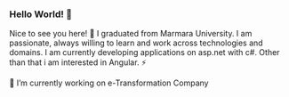 ### Hello World! :full_moon_with_face:

Nice to see you here! 🤩
I graduated from Marmara University. I am passionate, always willing to learn and work across technologies and domains. I am currently developing applications on asp.net with c#. Other than that i am interested in Angular. ⚡


🔭 I’m currently working on e-Transformation Company
<!--
**merveayyildiz/merveayyildiz** is a ✨ _special_ ✨ repository because its `README.md` (this file) appears on your GitHub profile.

Here are some ideas to get you started:

- 🔭 I’m currently working on ...
- 🌱 I’m currently learning ...
- 👯 I’m looking to collaborate on ...
- 🤔 I’m looking for help with ...
- 💬 Ask me about ...
- 📫 How to reach me: ...
- 😄 Pronouns: ...
- ⚡ Fun fact: ...
-->

